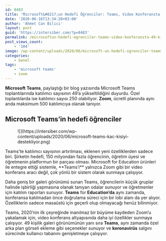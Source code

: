```yaml
---
id: 8483
title: 'Microsoft&#8217;un Hedefi Öğrenciler: Teams, Video Konferansta 49 Kişiyi Destekleyecek'
date: '2020-06-16T13:34:20+03:00'
author: 'Ahmet Can Bilici'
layout: post
guid: 'https://intersiber.com/?p=8483'
permalink: /microsoftun-hedefi-ogrenciler-teams-video-konferansta-49-kisiyi-destekleyecek/
post_views_count:
    - '104'
image: /wp-content/uploads/2020/06/microsoft-un-hedefi-ogrenciler-teams-video-konferansta-49-kisiyi-destekleyecek.jpg
categories:
    - Genel
tags:
    - 'microsoft teams'
    - zoom
---
```


**Microsoft** **Teams**, paylaştığı bir blog yazısında Microsoft Teams toplantılarında katılımcı sayısının 49’a yükseltildiğini duyurdu. Özel toplantılarda ise katılımcı sayısı 250 olabiliyor. **Zoom**, ücretli planında aynı anda maksimum 500 katılımcıya olanak tanıyor.

## Microsoft Teams’in hedefi öğrenciler

<figure class="wp-block-image size-large">![](https://intersiber.com/wp-content/uploads/2020/06/microsoft-teams-kac-kisiyi-destekliyor.png)</figure>Teams’te katılımcı sayısının artırılması, eklenen yeni özelliklerden sadece biri. Şirketin hedefi, 150 milyondan fazla öğrencinin, öğretim üyesi ve öğretmenin platformun bir parçası olması. Microsoft for Education ürünleri ile entegre ettiği sistemle, **Teams’i** yalnızca Zoom gibi bir video konferans aracı değil, çok yönlü bir sistem olarak sunmaya çalışıyor.

Daha geniş bir galeri görünümü sunan Teams, öğrencilerin küçük gruplar halinde işbirliği yapmasına olanak tanıyan odalar sunuyor ve öğretmenler için katılım raporları sunuyor. **Teams** for **Education’da** aynı zamanda, konferansa katılmadan önce doğrulama süreci için bir lobi alanı da yer alıyor. Özelliklerin sadece masaüstü için geçerli olup olmayacağı henüz bilinmiyor.

Teams, 2020’nin ilk çeyreğinde inanılmaz bir büyüme kaydeden Zoom’u yakalamak için, video konferans altyapısında daha iyi özellikler sunmaya çalışıyor. 49 kişilik galeri görünümünün yanı sıra **Teams**, aynı zamanda özel arka plan görseli ekleme gibi seçenekler sunuyor ve **koronavirüs** salgını sürecinde kullanıcı tabanını genişletmeye çalışıyor.